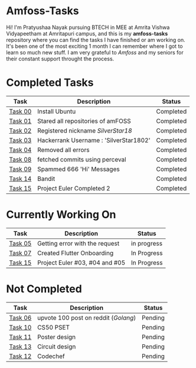 # **Amfoss-Tasks** 

Hi! I'm Pratyushaa Nayak pursuing BTECH in MEE at Amrita Vishwa Vidyapeetham at Amritapuri campus, and this is my **amfoss-tasks** repository where you can find the tasks I have finished or am working on. It's been one of the most exciting 1 month I can remember where I got to learn so much new stuff. I am very grateful to *Amfoss* and my seniors for their constant support throught the process.



 # Completed Tasks 
 | Task | Description | Status |
 | --- | --- | --- | 
 | [Task 00](https://github.com/SilverStar18/amfoss-tasks/tree/main/task-0) | Install Ubuntu | Completed |
 | [Task 01](https://github.com/SilverStar18/amfoss-tasks/tree/main/task-1) | Stared all repositories of amFOSS | Completed |
 | [Task 02](https://github.com/SilverStar18/amfoss-tasks/tree/main/task-2) | Registered nickname *SilverStar18* | Completed | 
 | [Task 03](https://github.com/SilverStar18/amfoss-tasks/tree/main/task-3) | Hackerrank Username : 'SilverStar1802' | Completed | 
 | [Task 04](https://github.com/SilverStar18/amfoss-tasks/tree/main/task-4) | Removed all errors | Completed |    
 | [Task 08](https://github.com/SilverStar18/amfoss-tasks/tree/main/task-8) | fetched commits using perceval | Completed |
 | [Task 09](https://github.com/SilverStar18/amfoss-tasks/tree/main/task-9) | Spammed 666 'Hi' Messages | Completed |   
 | [Task 14](https://github.com/SilverStar18/amfoss-tasks/tree/main/task-14) | Bandit | Completed |
 | [Task 15](https://github.com/SilverStar18/amfoss-tasks/tree/main/task-15) | Project Euler Completed 2 | Completed |
 </n>
 
 
 # Currently Working On 
 | Task | Description | Status | 
 | --- | --- | --- |  
 | [Task 05](https://github.com/SilverStar18/amfoss-tasks/tree/main/task-5) | Getting error with the request | in progress |
 | [Task 07](https://github.com/SilverStar18/amfoss-tasks/tree/main/task-7) | Created Flutter Onboarding | In Progress |
 | [Task 15]() | Project Euler #03, #04 and #05 | In Progress |
 
 
 
 
 # Not Completed 
 | Task | Description | Status | 
 | --- | --- | --- | 
 | [Task 06]() | upvote 100 post on reddit (*Golang*) | Pending |  
 | [Task 10]() | CS50 PSET | Pending | 
 | [Task 11]() | Poster design | Pending |
 | [Task 13]() | Circuit design | Pending |
 | [Task 12]() | Codechef | Pending | 
 
